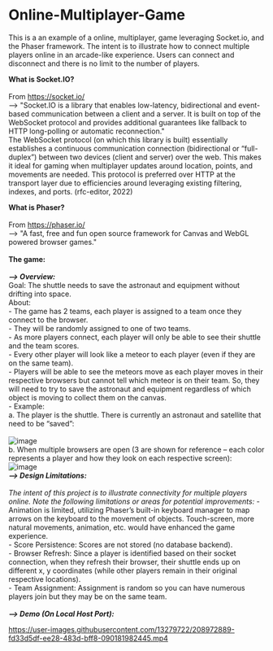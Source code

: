# Online-Multiplayer-Game </br>

This is a an example of a online, multiplayer, game leveraging Socket.io, and the Phaser framework. The intent is to illustrate how to connect multiple players online in an arcade-like experience. Users can connect and disconnect and there is no limit to the number of players. </br>

**What is Socket.IO?** </br>
</br>
    From https://socket.io/ </br>
   	--> "Socket.IO is a library that enables low-latency, bidirectional and event-based communication between a client and a server. It is built on top of the WebSocket protocol and provides additional guarantees like fallback to HTTP long-polling or automatic reconnection." </br>
    The WebSocket protocol (on which this library is built) essentially establishes a continuous communication connection (bidirectional or “full-duplex”) between two devices (client and server) over the web. This makes it ideal for gaming when multiplayer updates around location, points, and movements are needed. This protocol is preferred over HTTP at the transport layer due to efficiencies around leveraging existing filtering, indexes, and ports.  (rfc-editor, 2022)</br>
	
**What is Phaser?** </br>
</br>
    From https://phaser.io/ </br>
        --> "A fast, free and fun open source framework for Canvas and WebGL powered browser games." </br>
</br>
**The game:** </br>
</br>***--> Overview:*** </br>
       Goal: The shuttle needs to save the astronaut and equipment without drifting into space. </br>
       About:  </br>
           - The game has 2 teams, each player is assigned to a team once they connect to the browser. </br>
           - They will be randomly assigned to one of two teams.  </br>
           - As more players connect, each player will only be able to see their shuttle and the team scores. </br>
           - Every other player will look like a meteor to each player (even if they are on the same team).  </br>
           - Players will be able to see the meteors move as each player moves in their respective browsers but cannot tell which meteor is on their team. So, they       will need to try to save the astronaut and equipment regardless of which object is moving to collect them on the canvas.   </br>
            - Example: </br>
              a. The player is the shuttle. There is currently an astronaut and satellite that need to be “saved”: </br>       
                 ![image](https://user-images.githubusercontent.com/13279722/208960995-3e41e2b6-5c53-4de7-ae77-23e57fa1d1b4.png) </br>
              b. When multiple browsers are open (3 are shown for reference – each color represents a player and how they look on each respective screen): </br>
                 ![image](https://user-images.githubusercontent.com/13279722/208961147-7c583964-06cf-4c57-a344-ed1f5f77d384.png) </br>
   ***--> Design Limitations:*** </br>   
   *The intent of this project is to illustrate connectivity for multiple players online. Note the following limitations or areas for potential improvements:* 
           - Animation is limited, utilizing Phaser’s built-in keyboard manager to map arrows on the keyboard to the movement of objects. Touch-screen, more natural movements, animation, etc. would have enhanced the game experience. </br>
           - Score Persistence: Scores are not stored (no database backend). </br>
           - Browser Refresh: Since a player is identified based on their socket connection, when they refresh their browser, their shuttle ends up on different x, y coordinates (while other players remain in their original respective locations). </br>
           - Team Assignment: Assignment is random so you can have numerous players join but they may be on the same team.  </br>
   </br>***--> Demo (On Local Host Port):*** 
   
   https://user-images.githubusercontent.com/13279722/208972889-fd33d5df-ee28-483d-bff8-090181982445.mp4



